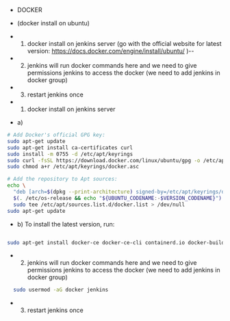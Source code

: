 - DOCKER 

- (docker install on ubuntu) 
- 1) docker install on jenkins server (go with the official website for latest version: https://docs.docker.com/engine/install/ubuntu/ )--
- 2) jenkins will run docker commands here and we need to give permissions jenkins to access the docker (we need to add jenkins in docker group)
- 3) restart jenkins once     

- 1) docker install on jenkins server
- a)
```bash
# Add Docker's official GPG key:
sudo apt-get update
sudo apt-get install ca-certificates curl
sudo install -m 0755 -d /etc/apt/keyrings
sudo curl -fsSL https://download.docker.com/linux/ubuntu/gpg -o /etc/apt/keyrings/docker.asc
sudo chmod a+r /etc/apt/keyrings/docker.asc

# Add the repository to Apt sources:
echo \
  "deb [arch=$(dpkg --print-architecture) signed-by=/etc/apt/keyrings/docker.asc] https://download.docker.com/linux/ubuntu \
  $(. /etc/os-release && echo "${UBUNTU_CODENAME:-$VERSION_CODENAME}") stable" | \
  sudo tee /etc/apt/sources.list.d/docker.list > /dev/null
sudo apt-get update

```

- b) To install the latest version, run:

```bash

sudo apt-get install docker-ce docker-ce-cli containerd.io docker-buildx-plugin docker-compose-plugin

```

- 2) jenkins will run docker commands here and we need to give permissions jenkins to access the docker (we need to add jenkins in docker group)

```bash
  sudo usermod -aG docker jenkins

``` 

- 3) restart jenkins once
